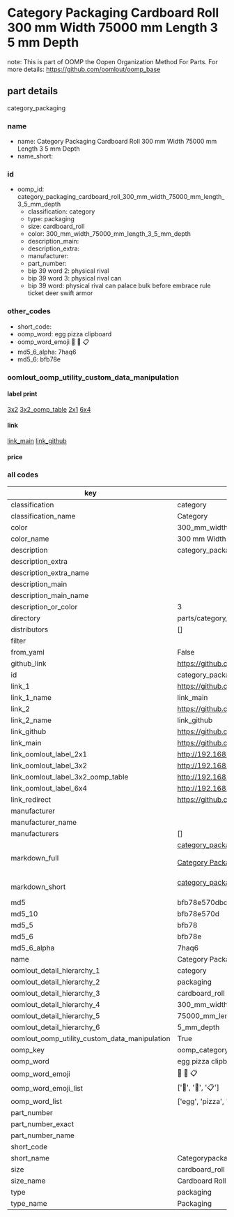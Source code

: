 # Category Packaging Cardboard Roll 300 mm Width 75000 mm Length 3 5 mm Depth  

note: This is part of OOMP the Oopen Organization Method For Parts. For more details: https://github.com/oomlout/oomp_base

##  part details
  



category_packaging



### name
* name: Category Packaging Cardboard Roll 300 mm Width 75000 mm Length 3 5 mm Depth
* name_short: 
### id
* oomp_id: category_packaging_cardboard_roll_300_mm_width_75000_mm_length_3_5_mm_depth
  * classification: category
  * type: packaging
  * size: cardboard_roll
  * color: 300_mm_width_75000_mm_length_3_5_mm_depth
  * description_main: 
  * description_extra: 
  * manufacturer: 
  * part_number: 
  * bip 39 word 2: physical rival
  * bip 39 word 3: physical rival can
  * bip 39 word: physical rival can palace bulk before embrace rule ticket deer swift armor

### other_codes
* short_code: 
* oomp_word: egg pizza clipboard
* oomp_word_emoji :egg: :pizza: :clipboard:
* md5_6_alpha: 7haq6
* md5_6: bfb78e






### oomlout_oomp_utility_custom_data_manipulation
#### label print
[3x2](http://192.168.1.245:1112/?label=oomp%207haq6)
[3x2_oomp_table](http://192.168.1.108:1112/?label=oomp%207haq6)
[2x1](http://192.168.1.242:1112/?label=oomp%207haq6)
[6x4](http://192.168.1.55:1112/?label=oomp%207haq6)    

#### link

[link_main](https://github.com/oomlout/oomlout_oomp_version_1_messy/tree/main/parts/category_packaging_cardboard_roll_300_mm_width_75000_mm_length_3_5_mm_depth) [link_github](https://github.com/oomlout/oomlout_oomp_version_1_messy/tree/main/parts/category_packaging_cardboard_roll_300_mm_width_75000_mm_length_3_5_mm_depth)                             

#### price







### all codes 
| key | value |  
| --- | --- |  
| classification | category |  
| classification_name | Category |  
| color | 300_mm_width_75000_mm_length_3_5_mm_depth |  
| color_name | 300 mm Width 75000 mm Length 3 5 mm Depth |  
| description | category_packaging |  
| description_extra |  |  
| description_extra_name |  |  
| description_main |  |  
| description_main_name |  |  
| description_or_color | 3  |  
| directory | parts/category_packaging_cardboard_roll_300_mm_width_75000_mm_length_3_5_mm_depth |  
| distributors | [] |  
| filter |  |  
| from_yaml | False |  
| github_link | https://github.com/oomlout/oomlout_oomp_part_src/tree/main/parts/category_packaging_cardboard_roll_300_mm_width_75000_mm_length_3_5_mm_depth |  
| id | category_packaging_cardboard_roll_300_mm_width_75000_mm_length_3_5_mm_depth |  
| link_1 | https://github.com/oomlout/oomlout_oomp_version_1_messy/tree/main/parts/category_packaging_cardboard_roll_300_mm_width_75000_mm_length_3_5_mm_depth |  
| link_1_name | link_main |  
| link_2 | https://github.com/oomlout/oomlout_oomp_version_1_messy/tree/main/parts/category_packaging_cardboard_roll_300_mm_width_75000_mm_length_3_5_mm_depth |  
| link_2_name | link_github |  
| link_github | https://github.com/oomlout/oomlout_oomp_version_1_messy/tree/main/parts/category_packaging_cardboard_roll_300_mm_width_75000_mm_length_3_5_mm_depth |  
| link_main | https://github.com/oomlout/oomlout_oomp_version_1_messy/tree/main/parts/category_packaging_cardboard_roll_300_mm_width_75000_mm_length_3_5_mm_depth |  
| link_oomlout_label_2x1 | http://192.168.1.242:1112/?label=oomp%207haq6 |  
| link_oomlout_label_3x2 | http://192.168.1.245:1112/?label=oomp%207haq6 |  
| link_oomlout_label_3x2_oomp_table | http://192.168.1.108:1112/?label=oomp%207haq6 |  
| link_oomlout_label_6x4 | http://192.168.1.55:1112/?label=oomp%207haq6 |  
| link_redirect | https://github.com/oomlout/oomlout_oomp_version_1_messy/tree/main/parts/category_packaging_cardboard_roll_300_mm_width_75000_mm_length_3_5_mm_depth |  
| manufacturer |  |  
| manufacturer_name |  |  
| manufacturers | [] |  
| markdown_full | [category_packaging_cardboard_roll_300_mm_width_75000_mm_length_3_5_mm_depth](none)<br>[](none)<br>[Category Packaging Cardboard Roll 300 Mm Width 75000 Mm Length 3 5 Mm Depth](none)<br><br> |  
| markdown_short | [category_packaging_cardboard_roll_300_mm_width_75000_mm_length_3_5_mm_depth](none)<br><br> |  
| md5 | bfb78e570dbd2910508f09f241eead1f |  
| md5_10 | bfb78e570d |  
| md5_5 | bfb78 |  
| md5_6 | bfb78e |  
| md5_6_alpha | 7haq6 |  
| name | Category Packaging Cardboard Roll 300 mm Width 75000 mm Length 3 5 mm Depth |  
| oomlout_detail_hierarchy_1 | category |  
| oomlout_detail_hierarchy_2 | packaging |  
| oomlout_detail_hierarchy_3 | cardboard_roll |  
| oomlout_detail_hierarchy_4 | 300_mm_width |  
| oomlout_detail_hierarchy_5 | 75000_mm_length |  
| oomlout_detail_hierarchy_6 | 5_mm_depth |  
| oomlout_oomp_utility_custom_data_manipulation | True |  
| oomp_key | oomp_category_packaging_cardboard_roll_300_mm_width_75000_mm_length_3_5_mm_depth |  
| oomp_word | egg pizza clipboard |  
| oomp_word_emoji | :egg: :pizza: :clipboard: |  
| oomp_word_emoji_list | [':egg:', ':pizza:', ':clipboard:'] |  
| oomp_word_list | ['egg', 'pizza', 'clipboard'] |  
| part_number |  |  
| part_number_exact |  |  
| part_number_name |  |  
| short_code |  |  
| short_name | Categorypackaging |  
| size | cardboard_roll |  
| size_name | Cardboard Roll |  
| type | packaging |  
| type_name | Packaging |  
